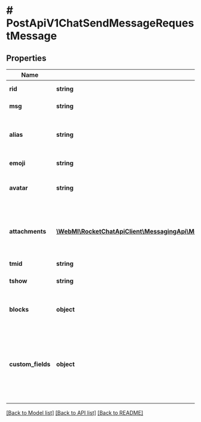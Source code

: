 # # PostApiV1ChatSendMessageRequestMessage

## Properties

Name | Type | Description | Notes
------------ | ------------- | ------------- | -------------
**rid** | **string** | The room ID where the message is to be sent. |
**msg** | **string** | The message text to send, it is optional because of attachments. | [optional]
**alias** | **string** | This will cause the message&#39;s name to appear as the given alias, but your username will still be displayed. Requires the &#x60;impersonate-other-user&#x60; permission | [optional]
**emoji** | **string** | If provided, the avatar will be displayed as the emoji. | [optional]
**avatar** | **string** | If provided, the avatar will be displayed as the provided image url. Requires the  &#x60;impersonate-other-user&#x60; permission. | [optional]
**attachments** | [**\WebMI\RocketChatApiClient\MessagingApi\Model\PostApiV1ChatSendMessageRequestMessageAttachmentsInner[]**](PostApiV1ChatSendMessageRequestMessageAttachmentsInner.md) | The attachment is an array of objects with any of the following properties. One attachment can have many sections, including: * General * Author Information * Title Information * Image * Audio * Video * Table/Fields | [optional]
**tmid** | **string** | The message ID to create a thread. | [optional]
**tshow** | **string** | Used when replying in a thread. Message will be sent in channel also if value is true | [optional]
**blocks** | **object** | A message block is an array of objects with any of the following properties. Blocks can have many sections: - type - text - fields | [optional]
**custom_fields** | **object** | You can add custom fields for messages. For example, set priorities for messages.  You must enable this option and define the validation in the workspace settings. See the &lt;a href&#x3D;&#39;https://docs.rocket.chat/use-rocket.chat/workspace-administration/settings/message&#39; target&#x3D;&#39;_blank&#39;&gt;Message&lt;/a&gt; settings for further information. | [optional]

[[Back to Model list]](../../README.md#models) [[Back to API list]](../../README.md#endpoints) [[Back to README]](../../README.md)
